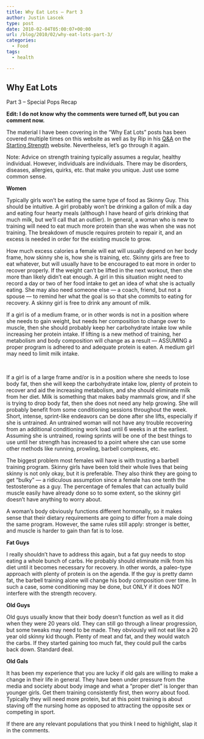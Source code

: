 ```yaml
---
title: Why Eat Lots – Part 3
author: Justin Lascek
type: post
date: 2010-02-04T05:00:07+00:00
url: /blog/2010/02/why-eat-lots-part-3/
categories:
  - Food
tags:
  - health

---
```

## Why Eat Lots
  
Part 3 &#8211; Special Pops Recap

**Edit: I do not know why the comments were turned off, but you can comment now.** 
  

  
The material I have been covering in the &#8220;Why Eat Lots&#8221; posts has been covered multiple times on this website as well as by Rip in his [Q&A][1] on the [Starting Strength][2] website. Nevertheless, let&rsquo;s go through it again.
  
Note: Advice on strength training typically assumes a regular, healthy individual. However, individuals are individuals. There may be disorders, diseases, allergies, quirks, etc. that make you unique. Just use some common sense.
  

  
**Women**
  
Typically girls won&rsquo;t be eating the same type of food as Skinny Guy. This should be intuitive. A girl probably won&rsquo;t be drinking a gallon of milk a day and eating four hearty meals (although I have heard of girls drinking that much milk, but we&rsquo;ll call that an outlier). In general, a woman who is new to training will need to eat much more protein than she was when she was not training. The breakdown of muscle requires protein to repair it, and an excess is needed in order for the existing muscle to grow.
  

  
How much excess calories a female will eat will usually depend on her body frame, how skinny she is, how she is training, etc. Skinny girls are free to eat whatever, but will usually have to be encouraged to eat more in order to recover properly. If the weight can&rsquo;t be lifted in the next workout, then she more than likely didn&rsquo;t eat enough. A girl in this situation might need to record a day or two of her food intake to get an idea of what she is actually eating. She may also need someone else &#8212; a coach, friend, but not a spouse &#8212; to remind her what the goal is so that she commits to eating for recovery. A skinny girl is free to drink any amount of milk.
  

  
If a girl is of a medium frame, or in other words is not in a position where she needs to gain weight, but needs her composition to change over to muscle, then she should probably keep her carbohydrate intake low while increasing her protein intake. If lifting is a new method of training, her metabolism and body composition will change as a result &#8212; ASSUMING a proper program is adhered to and adequate protein is eaten. A medium girl may need to limit milk intake.
  
</br>
  
If a girl is of a large frame and/or is in a position where she needs to lose body fat, then she will keep the carbohydrate intake low, plenty of protein to recover and aid the increasing metabolism, and she should eliminate milk from her diet. Milk is something that makes baby mammals grow, and if she is trying to drop body fat, then she does not need any help growing. She will probably benefit from some conditioning sessions throughout the week. Short, intense, sprint-like endeavors can be done after she lifts, especially if she is untrained. An untrained woman will not have any trouble recovering from an additional conditioning work load until 6 weeks in at the earliest. Assuming she is untrained, rowing sprints will be one of the best things to use until her strength has increased to a point where she can use some other methods like running, prowling, barbell complexes, etc.
  

  
The biggest problem most females will have is with trusting a barbell training program. Skinny girls have been told their whole lives that being skinny is not only okay, but it is preferable. They also think they are going to get &#8220;bulky&#8221; &#8212; a ridiculous assumption since a female has one tenth the testosterone as a guy. The percentage of females that can actually build muscle easily have already done so to some extent, so the skinny girl doesn&rsquo;t have anything to worry about.
  

  
A woman&rsquo;s body obviously functions different hormonally, so it makes sense that their dietary requirements are going to differ from a male doing the same program. However, the same rules still apply: stronger is better, and muscle is harder to gain than fat is to lose.
  

  
**Fat Guys**
  
I really shouldn&rsquo;t have to address this again, but a fat guy needs to stop eating a whole bunch of carbs. He probably should eliminate milk from his diet until it becomes necessary for recovery. In other words, a paleo-type approach with plenty of protein is on the agenda. If the guy is pretty damn fat, the barbell training alone will change his body composition over time. In such a case, some conditioning may be done, but ONLY if it does NOT interfere with the strength recovery.
  

  
**Old Guys**
  
Old guys usually know that their body doesn&rsquo;t function as well as it did when they were 20 years old. They can still go through a linear progression, but some tweaks may need to be made. They obviously will not eat like a 20 year old skinny kid though. Plenty of meat and fat, and they would watch the carbs. If they started gaining too much fat, they could pull the carbs back down. Standard deal.
  

  
**Old Gals**
  
It has been my experience that you are lucky if old gals are willing to make a change in their life in general. They have been under pressure from the media and society about body image and what a &#8220;proper diet&#8221; is longer than younger girls. Get them training consistently first, then worry about food. Typically they will need more protein, but at this point training is about staving off the nursing home as opposed to attracting the opposite sex or competing in sport.
  

  
If there are any relevant populations that you think I need to highlight, slap it in the comments.

 [1]: http://www.startingstrength.com/resources/forum/forumdisplay.php?f=129
 [2]: http://startingstrength.com/
